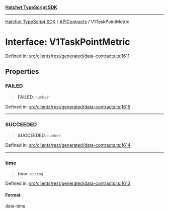 [**Hatchet TypeScript SDK**](../../../../README.md)

***

[Hatchet TypeScript SDK](../../../../README.md) / [APIContracts](../README.md) / V1TaskPointMetric

# Interface: V1TaskPointMetric

Defined in: [src/clients/rest/generated/data-contracts.ts:1611](https://github.com/hatchet-dev/hatchet/blob/0288a24f2e9f14787135b399bd47182f4d1260d9/sdks/typescript/src/clients/rest/generated/data-contracts.ts#L1611)

## Properties

### FAILED

> **FAILED**: `number`

Defined in: [src/clients/rest/generated/data-contracts.ts:1615](https://github.com/hatchet-dev/hatchet/blob/0288a24f2e9f14787135b399bd47182f4d1260d9/sdks/typescript/src/clients/rest/generated/data-contracts.ts#L1615)

***

### SUCCEEDED

> **SUCCEEDED**: `number`

Defined in: [src/clients/rest/generated/data-contracts.ts:1614](https://github.com/hatchet-dev/hatchet/blob/0288a24f2e9f14787135b399bd47182f4d1260d9/sdks/typescript/src/clients/rest/generated/data-contracts.ts#L1614)

***

### time

> **time**: `string`

Defined in: [src/clients/rest/generated/data-contracts.ts:1613](https://github.com/hatchet-dev/hatchet/blob/0288a24f2e9f14787135b399bd47182f4d1260d9/sdks/typescript/src/clients/rest/generated/data-contracts.ts#L1613)

#### Format

date-time
